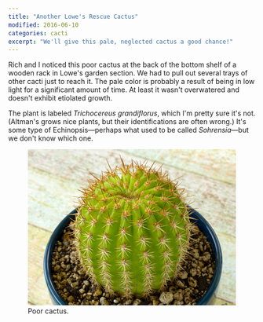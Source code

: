 ```yaml
---
title: "Another Lowe's Rescue Cactus"
modified: 2016-06-10
categories: cacti
excerpt: "We'll give this pale, neglected cactus a good chance!"
---
```


Rich and I noticed this poor cactus at the back of the bottom shelf of a wooden rack in Lowe's garden section. We had to pull out several trays of other cacti just to reach it.  The pale color is probably a result of being in low light for a significant amount of time. At least it wasn't overwatered and doesn't exhibit etiolated growth. 

The plant is labeled *Trichocereus grandiflorus*, which I'm pretty sure it's not. (Altman's grows nice plants, but their identifications are often wrong.) It's some type of Echinopsis—perhaps what used to be called *Sohrensia*—but we don't know which one. 

<figure>
  <a href="../../images/P1060422cl.jpg" title="Poor cactus"><img src="../../images/P1060422b.jpg" title="Poor cactus"></a>
  <figcaption>Poor cactus.</figcaption>
</figure>
